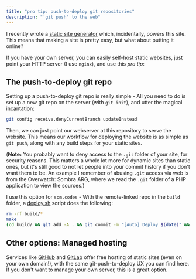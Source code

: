 ```yaml
---
title: "pro tip: push-to-deploy git repositories"
description: "'git push' to the web"
---
```


I recently wrote a [static site generator](https://github.com/videogame-hacker/siru) which, incidentally, powers this site. This means that making a site is pretty easy, but what about putting it online?

If you have your own server, you can easily self-host static websites, just point your HTTP server (I use `nginx`), and use this *pro tip*:

## The push-to-deploy git repo

Setting up a push-to-deploy git repo is really simple - All you need to do is set up a new git repo on the server (with `git init`), and utter the magical incantation:

```bash
git config receive.denyCurrentBranch updateInstead
```

Then, we can just point our webserver at this repository to serve the website. This means our workflow for deploying the website is as simple as `git push`, along with any build steps for your static sites.

(**Note:** You probably want to deny access to the `.git` folder of your site, for security reasons. This matters a whole lot more for dynamic sites than static ones, but it's still good to not let people into your commit history if you don't want them to be. An example I remember of abusing `.git` access via web is from the Overwatch: Sombra ARG, where we read the `.git` folder of a PHP application to view the sources.)

I use this option for `som.codes` - With the remote-linked repo in the `build` folder, a [deploy.sh](https://github.com/videogame-hacker/som.codes/blob/master/deploy.sh) script does the following:

```bash
rm -rf build/*
make
(cd build/ && git add -A . && git commit -m "[Auto] Deploy $(date)" && git push)
```

## Other options: Managed hosting

Services like [GitHub](https://pages.github.com/) and [GitLab](https://about.gitlab.com/product/pages/) offer free hosting of static sites (even on your own domain!), with the same git-push-to-deploy UX you can find here. If you don't want to manage your own server, this is a great option.
